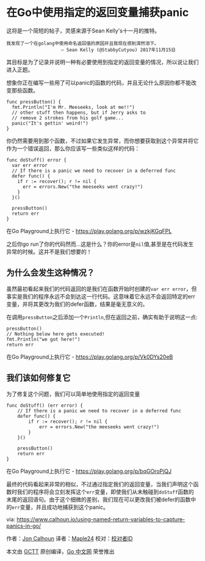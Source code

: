 # 在Go中使用指定的返回变量捕获panic

这将是一个简短的帖子，灵感来源于Sean Kelly's十一月的推特。

```
我发现了一个在golang中使用命名返回值的原因并且我现在感到潸然泪下。
                    — Sean Kelly (@StabbyCutyou) 2017年11月15日
```
其目标是为了记录并说明一种有必要使用到指定的返回变量的情况，所以说让我们进入正题。

想象你正在编写一些用了可以panic的函数的代码，并且无论什么原因你都不能改变那些函数。

```
func pressButton() {  
  fmt.Println("I'm Mr. Meeseeks, look at me!!")
  // other stuff then happens, but if Jerry asks to 
  // remove 2 strokes from his golf game...
  panic("It's gettin' weird!")
}
```
你仍然需要用到那个函数，不过如果它发生异常，而你想要获取到这个异常并将它作为一个错误返回，那么你应该写一些类似这样的代码：

```
func doStuff() error {  
  var err error
  // If there is a panic we need to recover in a deferred func
  defer func() {
    if r := recover(); r != nil {
      err = errors.New("the meeseeks went crazy!")
    }
  }()

  pressButton()
  return err
}
```

在Go Playground上执行它 - https://play.golang.org/p/wzkjKGqFPL


之后你go run了你的代码然而...这是什么？你的error是`nil`值,甚至是在代码发生异常的时候。这并不是我们想要的！

## 为什么会发生这种情况？

虽然最初看起来我们的代码返回的是我们在函数开始时创建的`var err error`，但事实是我们的程序永远不会到达这一行代码。这意味着它永远不会返回特定的err变量，并将其更改为我们的defer函数，结果是毫无意义的。

在调用`pressButton`之后添加一个`Println`,但在返回之前，确实有助于说明这一点:

```
pressButton()  
// Nothing below here gets executed!
fmt.Println("we got here!")  
return err  
```

在Go Playground上执行它 - https://play.golang.org/p/Vk0DYs20eB

## 我们该如何修复它

为了修复这个问题，我们可以简单地使用指定的返回变量

```
func doStuff() (err error) {  
    // If there is a panic we need to recover in a deferred func
    defer func() {
        if r := recover(); r != nil {
            err = errors.New("the meeseeks went crazy!")
        }
    }()

    pressButton()
    return err
}
```
在Go Playground上执行它 - https://play.golang.org/p/bqGOroPjQJ

最终的代码看起来非常的相似，不过通过指定我们的返回变量，当我们声明这个函数时我们的程序将会立刻发挥这个`err`变量，即使我们从未触碰到`doStuff`函数的末尾的返回语句。由于这个细微的差别，我们现在可以更改我们被defer的函数中的`err`变量，并且成功地捕获到这个panic。





via: https://www.calhoun.io/using-named-return-variables-to-capture-panics-in-go/

作者：[Jon Calhoun](https://www.usegolang.com/)
译者：[Maple24](https://github.com/Maple24)
校对：[校对者ID](https://github.com/校对者ID)

本文由 [GCTT](https://github.com/studygolang/GCTT) 原创编译，[Go 中文网](https://studygolang.com/) 荣誉推出

